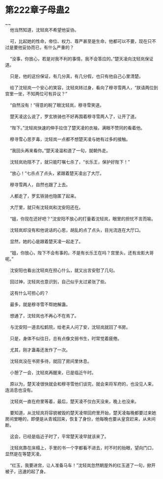 # 第222章子母蛊2
~~<br>&nbsp;&nbsp;&nbsp;&nbsp;他当然知道，沈轻岚不希望他妥协。<br><br>&nbsp;&nbsp;&nbsp;&nbsp;可，比起她的性命，帝位、权力、尊严甚至是生命，他都可以不要，现在只不过是要他妥协而已，有什么严重的？<br><br>&nbsp;&nbsp;&nbsp;&nbsp;“没事，你放心，若是对我不利的事情，我不会答应的。”楚天凌向沈轻岚保证道。<br><br>&nbsp;&nbsp;&nbsp;&nbsp;只是，他的这份保证，有几分真，有几分假，也只有他自己心里清楚。<br><br>&nbsp;&nbsp;&nbsp;&nbsp;给了沈轻岚一个安心的笑容，沈轻岚转过身，看向了穆寻雪两人，“朕请两位到宫里一坐，不知两位可有异议？”<br><br>&nbsp;&nbsp;&nbsp;&nbsp;“自然没有！”得意的睨了眼沈轻岚，穆寻雪笑道。<br><br>&nbsp;&nbsp;&nbsp;&nbsp;楚天凌这么说了，罗玄铁骑也不好再围着穆寻雪两人了，让开了道。<br><br>&nbsp;&nbsp;&nbsp;&nbsp;“陛下。”沈轻岚快速的伸手拉住了楚天凌的衣袖，满眼不赞同的看着他。<br><br>&nbsp;&nbsp;&nbsp;&nbsp;穆寻雪心思歹毒，沈轻岚一点都不想楚天凌与她有过多的接触。<br><br>&nbsp;&nbsp;&nbsp;&nbsp;“我回头再来看你。”楚天凌温和道了一句，就朝外走。<br><br>&nbsp;&nbsp;&nbsp;&nbsp;沈轻岚劝阻不了，就只能叮嘱七杀了，“长乐王，保护好陛下！”<br><br>&nbsp;&nbsp;&nbsp;&nbsp;“放心！”七杀点了点头，紧跟着楚天凌出了大厅。<br><br>&nbsp;&nbsp;&nbsp;&nbsp;穆寻雪两人，自然也跟了上去。<br><br>&nbsp;&nbsp;&nbsp;&nbsp;人都走了，罗玄铁骑也隐匿了起来。<br><br>&nbsp;&nbsp;&nbsp;&nbsp;大厅里，就只有沈轻岚和沈安阳还在。<br><br>&nbsp;&nbsp;&nbsp;&nbsp;“姐，你现在还好吧？”沈安阳不放心的打量着沈轻岚，眼里的担忧不言而喻。<br><br>&nbsp;&nbsp;&nbsp;&nbsp;沈轻岚却没有和他说话的心思，胡乱的点了点头，目光流连在大厅口。<br><br>&nbsp;&nbsp;&nbsp;&nbsp;显然，她的心是跟着楚天凌一起走了。<br><br>&nbsp;&nbsp;&nbsp;&nbsp;“姐，你放心，陛下不会有事的。不是有长乐王在吗？宫里头，还有龙影大哥呢。”<br><br>&nbsp;&nbsp;&nbsp;&nbsp;沈安阳也看出沈轻岚在担心什么，就又出言安慰了几句。<br><br>&nbsp;&nbsp;&nbsp;&nbsp;回过神，沈轻岚也意识到，自己似乎太过紧张了些。<br><br>&nbsp;&nbsp;&nbsp;&nbsp;这有什么可担心的？<br><br>&nbsp;&nbsp;&nbsp;&nbsp;最多，就是穆寻雪不帮她解蛊。<br><br>&nbsp;&nbsp;&nbsp;&nbsp;想通了，沈轻岚也不再心不在焉了。<br><br>&nbsp;&nbsp;&nbsp;&nbsp;与沈安阳一道去松鹤院，给老夫人问了安，沈轻岚就回了书房。<br><br>&nbsp;&nbsp;&nbsp;&nbsp;只是，身体不似往日，总有点像文弱书生，时常觉着疲倦。<br><br>&nbsp;&nbsp;&nbsp;&nbsp;尤其，刚才蛊毒还发作了一次。<br><br>&nbsp;&nbsp;&nbsp;&nbsp;沈轻岚没在书房多待，就回了房间里休息。<br><br>&nbsp;&nbsp;&nbsp;&nbsp;小憩了一会，沈轻岚再醒来，已是临近午时。<br><br>&nbsp;&nbsp;&nbsp;&nbsp;原以为，楚天凌很快就会和穆寻雪他们谈完，就会来将军府的，也没见人来，连消息也没有。<br><br>&nbsp;&nbsp;&nbsp;&nbsp;沈轻岚一直在府里等着，最后，楚天凌不仅白天没来，晚上也没来。<br><br>&nbsp;&nbsp;&nbsp;&nbsp;要知道，从沈轻岚将容貌被毁的楚天凌带回府里开始，楚天凌每晚都要过来她房间里睡的，即便是从青城回来，恢复了身份，他每晚也要从皇宫赶来，从未间断。<br><br>&nbsp;&nbsp;&nbsp;&nbsp;这会，已经是临近子时了，平常楚天凌早就该来了。<br><br>&nbsp;&nbsp;&nbsp;&nbsp;沈轻岚靠在床榻上，手里的书一个字都看不进去，时不时的抬眼，望向门口，显然是在等楚天凌。<br><br>&nbsp;&nbsp;&nbsp;&nbsp;“红玉，我要进宫，让人准备马车！”沈轻岚忽然朝屋外的红玉道了一句，掀开被子，迅速的起了身。<br><br>
                    

<script>_fwqdsqadxfw()</script>
<div><script>_dfwf1dw();</script></div>
<div><script>_dfwf1agdw();</script></div>
                